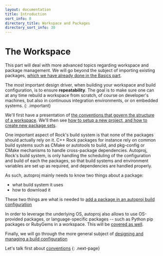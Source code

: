```yaml
---
layout: documentation
title: Introduction
sort_info: 0
directory_title: Workspace and Packages
directory_sort_info: 30
---
```


# The Workspace

This part will deal with more advanced topics regarding workspace and package
management. We will go beyond the subject of importing existing packages,
[which we have already done in the Basics
part](../basics/composition.html#add_package).

The most important design driver, when building your workspace and build
configuration, is to ensure **repeatability**. The goal is to make sure one can
at any time rebuild a workspace from scratch, of course on developer's
machines, but also in continuous integration environments, or on embedded
systems.
{: .important}

We'll first have a presentation of [the conventions that govern the structure
of a workspace](conventions.html). We'll then see [how to setup a new project,
and how to create new package sets](setup.html).

One important aspect of Rock's build system is that none of the packages
should actually rely on it. C++ Rock packages for instance rely on common build
systems such as CMake or autotools to build, and pkg-config or CMake mechanisms
to handle cross-package dependencies. Autoproj, Rock's build system, is only
handling the scheduling of the configuration and build of each the packages, so
that build systems and environment variables are set up as required, and
dependencies are handled properly.

As such, autoproj mainly needs to know two things about a package:

- what build system it uses
- how to download it

These two things are what is needed to [add a package in an autoproj build
configuration](add_packages.html)

In order to leverage the underlying OS, autoproj also allows to use OS-provided
packages, or language-specific packages -- such as Python pip packages or
RubyGems in a workspace. This will be [covered as well](os_dependencies.html).

Finally, we will go through the more general subject of [designing and managing
a build configuration](managing.html)

Let's talk first about [conventions](conventions.html)
{: .next-page}